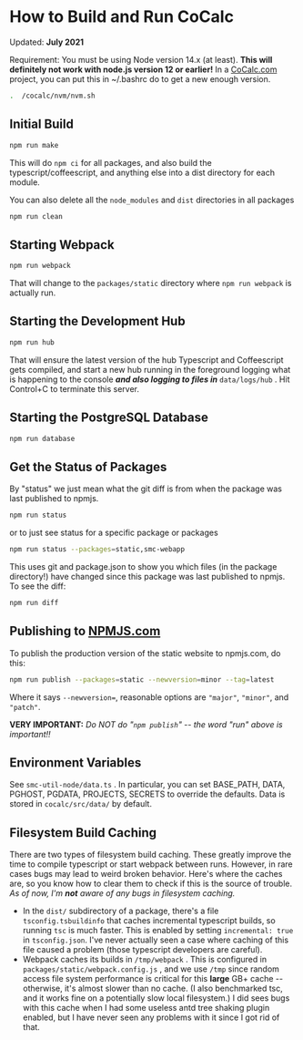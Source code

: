 # How to Build and Run CoCalc

Updated: **July 2021**

Requirement: You must be using Node version 14.x (at least).  **This will definitely not work with node.js version 12 or earlier!** In a [CoCalc.com](http://CoCalc.com) project, you can put this in ~/.bashrc do to get a new enough version.

```sh
.  /cocalc/nvm/nvm.sh
```

## Initial Build

```sh
npm run make
```

This will do `npm ci` for all packages, and also build the typescript/coffeescript, and anything else into a dist directory for each module.

You can also delete all the `node_modules` and `dist` directories in all packages

```sh
npm run clean
```

## Starting Webpack

```sh
npm run webpack
```

That will change to the `packages/static` directory where `npm run webpack` is actually run.

## Starting the Development Hub

```sh
npm run hub
```

That will ensure the latest version of the hub Typescript and Coffeescript gets compiled, and start a new hub running in the foreground logging what is happening to the console _**and also logging to files in**_ `data/logs/hub` .  Hit Control+C to terminate this server.

## Starting the PostgreSQL Database

```sh
npm run database
```

## Get the Status of Packages

By "status" we just mean what the git diff is from when the package was last published to npmjs.

```sh
npm run status
```

or to just see status for a specific package or packages

```sh
npm run status --packages=static,smc-webapp
```

This uses git and package.json to show you which files (in the package directory!) have changed since this package was last published to npmjs.  To see the diff:

```sh
npm run diff
```

## Publishing to [NPMJS.com](http://NPMJS.com)

To publish the production version of the static website to npmjs.com, do this:

```sh
npm run publish --packages=static --newversion=minor --tag=latest
```

Where it says `--newversion=`, reasonable options are `"major"`, `"minor"`, and `"patch"`.

**VERY IMPORTANT:** _Do NOT do "`npm publish`" -- the word "run" above is important!!_

## Environment Variables

See `smc-util-node/data.ts` .  In particular, you can set BASE\_PATH, DATA, PGHOST, PGDATA, PROJECTS, SECRETS to override the defaults.  Data is stored in `cocalc/src/data/`  by default.

## Filesystem Build Caching

There are two types of filesystem build caching.  These greatly improve the time to compile typescript or start webpack between runs.   However, in rare cases bugs may lead to weird broken behavior.  Here's where the caches are, so you know how to clear them to check if this is the source of trouble.   _As of now, I'm_ _**not**_ _aware of any bugs in filesystem caching._

- In the `dist/`  subdirectory of a package, there's a file `tsconfig.tsbuildinfo` that caches incremental typescript builds, so running `tsc` is much faster.  This is enabled by setting `incremental: true` in `tsconfig.json`.  I've never actually seen a case where caching of this file caused a problem (those typescript developers are careful).
- Webpack caches its builds in `/tmp/webpack` .  This is configured in `packages/static/webpack.config.js` , and we use `/tmp` since random access file system performance is critical for this **large** GB+  cache -- otherwise, it's almost slower than no cache.  (I also benchmarked tsc, and it works fine on a potentially slow local filesystem.)   I did sees bugs with this cache when I had some useless antd tree shaking plugin enabled, but I have never seen any problems with it since I got rid of that.

